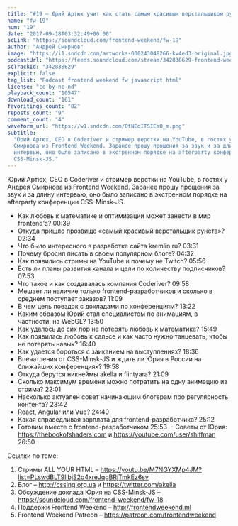 ```yaml
---
title: "#19 – Юрий Артюх учит как стать самым красивым верстальщиком рунета"
name: "fw-19"
num: "19"
date: "2017-09-18T03:32:49+00:00"
scLink: "https://soundcloud.com/frontend-weekend/fw-19"
author: "Андрей Смирнов"
image: "https://i1.sndcdn.com/artworks-000243048266-kv4ed3-original.jpg"
podcastUrl: "https://feeds.soundcloud.com/stream/342838629-frontend-weekend-fw-19.m4a"
scTrackId: "342838629"
explicit: false
tag_list: "Podcast frontend weekend fw javascript html"
license: "cc-by-nc-nd"
playback_count: "10547"
download_count: "161"
favoritings_count: "82"
reposts_count: "9"
comment_count: "4"
waveform_url: "https://w1.sndcdn.com/OtNEqITSIEsO_m.png"
subtitle:
  "Юрий Артюх, CEO в Coderiver и стример верстки на YouTube, в гостях у Андрея
  Смирнова из Frontend Weekend. Заранее прошу прощения за звук и за длину
  интервью, оно было записано в экстренном порядке на afterparty конференции
  CSS-Minsk-JS."
---
```


Юрий Артюх, CEO в Coderiver и стример верстки на YouTube, в гостях у Андрея
Смирнова из Frontend Weekend. Заранее прошу прощения за звук и за длину
интервью, оно было записано в экстренном порядке на afterparty конференции
CSS-Minsk-JS.

- Как любовь к математике и оптимизации может занести в мир frontend’а?
  <timecode sec="39">00:39</timecode>
- Откуда пришло прозвище «самый красивый верстальщик рунета»?
  <timecode sec="154">02:34</timecode>
- Что было интересного в разработке сайта kremlin.ru?
  <timecode sec="211">03:31</timecode>
- Почему бросил писать в своем популярном блоге?
  <timecode sec="272">04:32</timecode>
- Как появились стримы на YouTube и почему не Twitch?
  <timecode sec="356">05:56</timecode>
- Есть ли планы развития канала и цели по количеству подписчиков?
  <timecode sec="473">07:53</timecode>
- Что такое и как создавалась компания Coderiver?
  <timecode sec="598">09:58</timecode>
- Мешает ли наличие только frontend-разработчиков и сколько в среднем поступает
  заказов? <timecode sec="669">11:09</timecode>
- В чем цель поездок с докладами по конференциям?
  <timecode sec="802">13:22</timecode>
- Каким образом Юрий стал специалистом по анимациям, в частности, на WebGL?
  <timecode sec="830">13:50</timecode>
- Как удалось до сих пор не потерять любовь к математике?
  <timecode sec="949">15:49</timecode>
- Как появилась любовь к сальсе и как часто нужно танцевать, чтобы не потерять
  навык? <timecode sec="1000">16:40</timecode>
- Как удается бороться с заиканием на выступлениях?
  <timecode sec="1116">18:36</timecode>
- Впечатления от CSS-Minsk-JS и ждать ли Юрия в России на ближайших
  конференциях? <timecode sec="1198">19:58</timecode>
- Откуда берутся никнеймы akella и flintyara?
  <timecode sec="1269">21:09</timecode>
- Сколько максимум времени можно потратить на одну анимацию из стрима?
  <timecode sec="1321">22:01</timecode>
- Насколько актуален совет начинающим блогерам про регулярность контента?
  <timecode sec="1422">23:42</timecode>
- React, Angular или Vue? <timecode sec="1480">24:40</timecode>
- Какая справедливая зарплата для frontend-разработчика?
  <timecode sec="1512">25:12</timecode>
- Готовим вместе с frontend-разработчиком <timecode sec="1553">25:53</timecode>
   \- Советы от Юрия: <https://thebookofshaders.com> и
  <https://youtube.com/user/shiffman> <timecode sec="1610">26:50</timecode>

Ссылки по теме:

1. Стримы ALL YOUR HTML –
   <https://youtu.be/M7NGYXMp4JM?list=PLswdBLT9llbjS2o4xreJqgBRjTmkEz6sv>
2. Блог – <http://cssing.org.ua> и <https://twitter.com/akella>
3. Обсуждение доклада Юрия на CSS-Minsk-JS –
   <https://soundcloud.com/frontend-weekend/fw-18>
4. Поддержи Frontend Weekend – <http://frontendweekend.ml>
5. Frontend Weekend Patreon – <https://patreon.com/frontendweekend>
